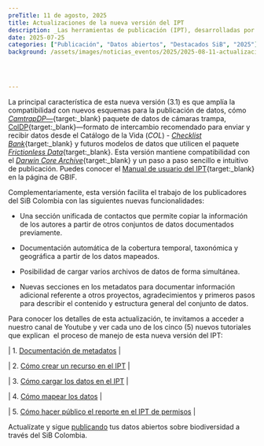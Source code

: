 ```yaml
---
preTitle: 11 de agosto, 2025
title: Actualizaciones de la nueva versión del IPT
description: _Las herramientas de publicación (IPT), desarrolladas por el Sistema Global de Información sobre Biodiversidad (GBIF), fueron actualizadas en la infraestructura del SiB Colombia a una nueva versión con funcionalidades que facilitan la edición de metadatos y la publicación de conjuntos de datos.._
date: 2025-07-25
categories: ["Publicación", "Datos abiertos", "Destacados SiB", "2025"]
background: /assets/images/noticias_eventos/2025/2025-08-11-actualizacion-ipt-3.1.png




---
```


La principal característica de esta nueva versión (3.1) es que amplía la  compatibilidad con nuevos esquemas para la publicación de datos, cómo [_CamtrapDP_—](https://camtrap-dp.tdwg.org/){target:_blank} paquete de datos de cámaras trampa, [ColDP](https://github.com/CatalogueOfLife/coldp){target:_blank}—formato de intercambio recomendado para enviar y recibir datos desde el Catálogo de la Vida (_COL_) - [_Checklist Bank_](https://www.checklistbank.org/){target:_blank} y futuros modelos de datos que utilicen el paquete [_Frictionless Data_](https://specs.frictionlessdata.io/data-package/){target:_blank}. Esta versión mantiene compatibilidad con el [_Darwin Core Archive_](https://ipt.gbif.org/manual/es/ipt/latest/dwca-guide#qu%C3%A9-es-un-archivo-darwin-core-dwc-a){target:_blank} y un paso a paso sencillo e intuitivo  de publicación. Puedes conocer el [Manual de usuario del IPT](https://ipt.gbif.org/manual/es/ipt/latest/){target:_blank} en la página de GBIF.

Complementariamente, esta versión facilita el trabajo de los publicadores del SiB Colombia con las siguientes nuevas funcionalidades:

- Una sección unificada de contactos que permite copiar la información de los autores a partir de otros conjuntos de datos documentados previamente.

- Documentación automática de la cobertura temporal, taxonómica y geográfica a partir de los datos mapeados.

- Posibilidad de cargar varios archivos de datos de forma simultánea.

- Nuevas secciones en los metadatos para documentar información adicional referente a otros proyectos, agradecimientos y primeros pasos para describir el contenido y estructura general del conjunto de datos.

Para conocer los detalles de esta actualización, te invitamos a acceder a nuestro canal de Youtube y ver cada uno de los cinco (5) nuevos tutoriales que explican  el proceso de manejo de esta nueva versión del IPT:

| 1. [Documentación de metadatos](https://www.youtube.com/watch?v=8sFcbZC9A4M) |

| 2.  [Cómo crear un recurso en el IPT](https://www.youtube.com/watch?v=9f5NIAwE0jI) |

| 3. [Cómo cargar los datos en el IPT](https://www.youtube.com/watch?v=48biUad7aKk) |

| 4. [Cómo mapear los datos](https://www.youtube.com/watch?v=C9vZTm7TYk4) |

| 5. [Cómo hacer público el reporte en el IPT de permisos](https://www.youtube.com/watch?v=oOI1zRYrfWQ) |

Actualízate y sigue [publicando](https://biodiversidad.co/compartir/guia-para-publicar/) tus datos abiertos sobre biodiversidad a través del SiB Colombia.
